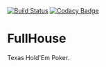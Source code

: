 [![Build Status](https://travis-ci.org/jharrilim/FullHouse.svg?branch=master)](https://travis-ci.org/jharrilim/FullHouse)
[![Codacy Badge](https://api.codacy.com/project/badge/Grade/59ce920822e7483081cc749ec2d8322b)](https://www.codacy.com/app/jharri50/FullHouse?utm_source=github.com&amp;utm_medium=referral&amp;utm_content=jharrilim/FullHouse&amp;utm_campaign=Badge_Grade)

# FullHouse
Texas Hold'Em Poker.
